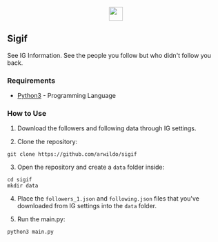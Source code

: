 <p align=center><a href="https://arwildo.com/"><img src="https://arwildo.com/android-chrome-192x192.png" width="32"></img></a></p> 

## Sigif
See IG Information. See the people you follow but who didn't follow you back.

### Requirements
* [Python3](https://www.python.org/) - Programming Language

### How to Use
1. Download the followers and following data through IG settings.

2. Clone the repository:
```
git clone https://github.com/arwildo/sigif
```

3. Open the repository and create a `data` folder inside:
```
cd sigif
mkdir data
```

4. Place the `followers_1.json` and `following.json` files that you've downloaded from IG settings into the `data` folder.

5. Run the main.py:
```
python3 main.py
```
